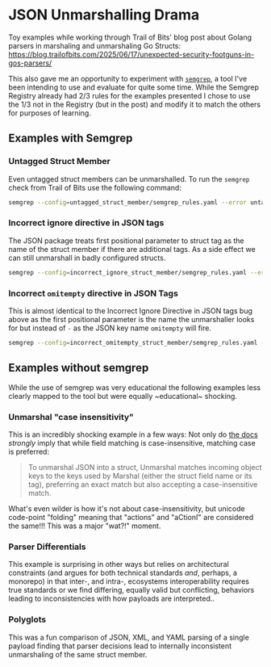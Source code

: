 # JSON Unmarshalling Drama

Toy examples while working through Trail of Bits' blog post about Golang parsers
in marshaling and unmarshaling Go Structs:
https://blog.trailofbits.com/2025/06/17/unexpected-security-footguns-in-gos-parsers/

This also gave me an opportunity to experiment with
[`semgrep`](https://semgrep.dev/), a tool I've been intending to use and
evaluate for quite some time. While the Semgrep Registry already had 2/3 rules
for the examples presented I chose to use the 1/3 not in the Registry (but in
the post) and modify it to match the others for purposes of learning.

## Examples with Semgrep

### Untagged Struct Member

Even untagged struct members can be unmarshalled. To run the `semgrep` check
from Trail of Bits use the following command:

```sh
semgrep --config=untagged_struct_member/semgrep_rules.yaml --error untagged_struct_member/main.go
```

### Incorrect ignore directive in JSON tags

The JSON package treats first positional parameter to struct tag as the name of
the struct member if there are additional tags. As a side effect we can still
unmarshall in badly configured structs.

```sh
semgrep --config=incorrect_ignore_struct_member/semgrep_rules.yaml --error incorrect_ignore_struct_member/main.go
```

### Incorrect `omitempty` directive in JSON Tags

This is almost identical to the Incorrect Ignore Directive in JSON tags bug
above as the first positional parameter is the name the unmarshaller looks for
but instead of `-` as the JSON key name `omitempty` will fire.

```sh
semgrep --config=incorrect_omitempty_struct_member/semgrep_rules.yaml --error incorrect_omitempty_struct_member/main.go
```

## Examples without semgrep

While the use of semgrep was very educational the following examples less
clearly mapped to the tool but were equally ~educational~ shocking.

### Unmarshal "case insensitivity"

This is an incredibly shocking example in a few ways: Not only do [the docs](https://pkg.go.dev/encoding/json#Unmarshal)
*strongly* imply that while field matching is case-insensitive, matching case is
preferred:

> To unmarshal JSON into a struct, Unmarshal matches incoming object keys to the
> keys used by Marshal (either the struct field name or its tag), preferring an
> exact match but also accepting a case-insensitive match.

What's even wilder is how it's not about case-insensitivity, but unicode
code-point "folding" meaning that "actions" and "aCtionſ" are considered the
same!!! This was a major "wat?!" moment.

### Parser Differentials

This example is surprising in other ways but relies on architectural constraints
(and argues for both technical standards *and*, perhaps, a monorepo) in that
inter-, and intra-, ecosystems interoperability requires true standards or we
find differing, equally valid but conflicting, behaviors leading to
inconsistencies with how payloads are interpreted..

### Polyglots

This was a fun comparison of JSON, XML, and YAML parsing of a single payload
finding that parser decisions lead to internally inconsistent unmarshaling of
the same struct member.
